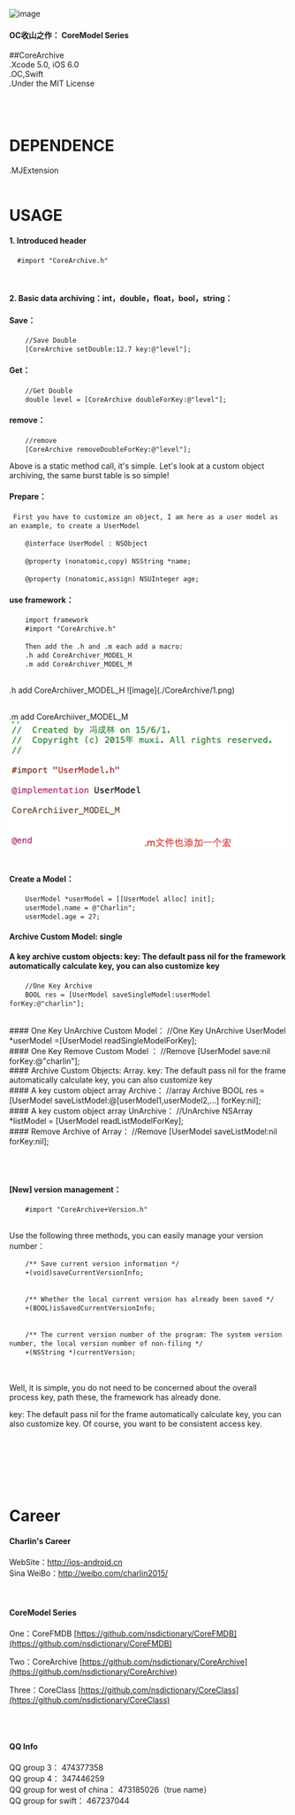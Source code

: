 
![image](https://github.com/nsdictionary/Resource/blob/master/CoreArchive/logo.jpg)<br />

####  OC收山之作： CoreModel Series
##CoreArchive
<br/>
.Xcode 5.0, iOS 6.0<br />
.OC,Swift<br />
.Under the MIT License<br />

<br /><br />


DEPENDENCE
===============
.MJExtension
<br /><br />

USAGE
===============

#### 1. Introduced header
      #import "CoreArchive.h"
<br/>



#### 2. Basic data archiving：int，double，float，bool，string：
#### Save：
        //Save Double
        [CoreArchive setDouble:12.7 key:@"level"];
        
#### Get：
        //Get Double
        double level = [CoreArchive doubleForKey:@"level"];
        

#### remove：
        //remove
        [CoreArchive removeDoubleForKey:@"level"];
        

Above is a static method call, it's simple.
Let's look at a custom object archiving, the same burst table is so simple!
#### Prepare：
     First you have to customize an object, I am here as a user model as an example, to create a UserModel
     
        @interface UserModel : NSObject
    
        @property (nonatomic,copy) NSString *name;
        
        @property (nonatomic,assign) NSUInteger age;

#### use framework：
        import framework
        #import "CoreArchive.h"
        
        Then add the .h and .m each add a macro:
        .h add CoreArchiver_MODEL_H
        .m add CoreArchiver_MODEL_M
        
 
 <br />
 .h add CoreArchiiver_MODEL_H
![image](./CoreArchive/1.png)<br /><br />

 .m add CoreArchiiver_MODEL_M
![image](./CoreArchive/2.png)<br />
<br />

#### Create a Model：

        UserModel *userModel = [[UserModel alloc] init];
        userModel.name = @"Charlin";
        userModel.age = 27;
        


#### Archive Custom Model: single
#### A key archive custom objects: key: The default pass nil for the framework automatically calculate key, you can also customize key
        //One Key Archive
        BOOL res = [UserModel saveSingleModel:userModel forKey:@"charlin"];
 <br />
#### One Key UnArchive Custom Model：
        //One Key UnArchive
        UserModel *userModel =[UserModel readSingleModelForKey];
        
 <br />
#### One Key Remove Custom Model ：
        //Remove
        [UserModel save:nil forKey:@"charlin"];
        
<br />
#### Archive Custom Objects: Array. key: The default pass nil for the frame automatically calculate key, you can also customize key
<br />
#### A key custom object array Archive：
        //array Archive
        BOOL res = [UserModel saveListModel:@[userModel1,userModel2,...] forKey:nil];
<br />
#### A key custom object array UnArchive：
        //UnArchive
        NSArray *listModel = [UserModel readListModelForKey];
        
<br />
#### Remove Archive of Array：
        //Remove
        [UserModel saveListModel:nil forKey:nil];
        

<br/><br/>
#### [New] version management：

        #import "CoreArchive+Version.h"
<br />    
Use the following three methods, you can easily manage your version number：

        /** Save current version information */
        +(void)saveCurrentVersionInfo;
        
        
        /** Whether the local current version has already been saved */
        +(BOOL)isSavedCurrentVersionInfo;
        
        
        /** The current version number of the program: The system version number, the local version number of non-filing */
        +(NSString *)currentVersion;


<br/><br/>
Well, it is simple, you do not need to be concerned about the overall process key, path these, the framework has already done.<br />

key: The default pass nil for the frame automatically calculate key, you can also customize key. Of course, you want to be consistent access key.

<br/><br/><br/>
Career
===============
#### Charlin's Career

WebSite：http://ios-android.cn <br/>
Sina WeiBo：http://weibo.com/charlin2015/<br/>
<br/><br/>

#### CoreModel Series

One：CoreFMDB
[https://github.com/nsdictionary/CoreFMDB](https://github.com/nsdictionary/CoreFMDB)

Two：CoreArchive
[https://github.com/nsdictionary/CoreArchive](https://github.com/nsdictionary/CoreArchive)

Three：CoreClass
[https://github.com/nsdictionary/CoreClass](https://github.com/nsdictionary/CoreClass)


<br /><br />
#### QQ Info
QQ group 3： 474377358<br/>
QQ group 4： 347446259<br/>
QQ group for west of china： 473185026（true name）<br/>
QQ group for swift： 467237044<br/>

